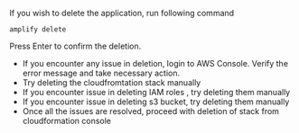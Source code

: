 If you   wish to delete the application, run following command

```
amplify delete
```

Press Enter to confirm the deletion.

* If you encounter any issue in deletion, login to AWS Console. Verify the error message and take necessary action.
* Try deleting the cloudfromtation stack manually 
* If you encounter issue in deleting IAM roles , try deleting them manually
* If you encounter issue in deleting s3 bucket, try deleting them manually
* Once all the issues are resolved, proceed with deletion of stack  from cloudformation console
